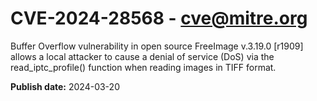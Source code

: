 # CVE-2024-28568 - cve@mitre.org

Buffer Overflow vulnerability in open source FreeImage v.3.19.0 [r1909] allows a local attacker to cause a denial of service (DoS) via the read_iptc_profile() function when reading images in TIFF format.

**Publish date:** 2024-03-20

